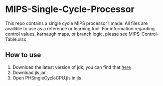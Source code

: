 # MIPS-Single-Cycle-Processor
This repo contains a single cycle MIPS processor I made. All files are availible to use as a reference or learning tool.
For information regarding control values, karnaugh maps, or branch logic, please see MIPS-Control-Table.xlsx

## How to use
1. Download the latest version of jdk, you can find that [here](https://www.oracle.com/java/technologies/downloads/)
2. Download jls.jar
3. Open PHSingleCycleCPU.jls in jls
